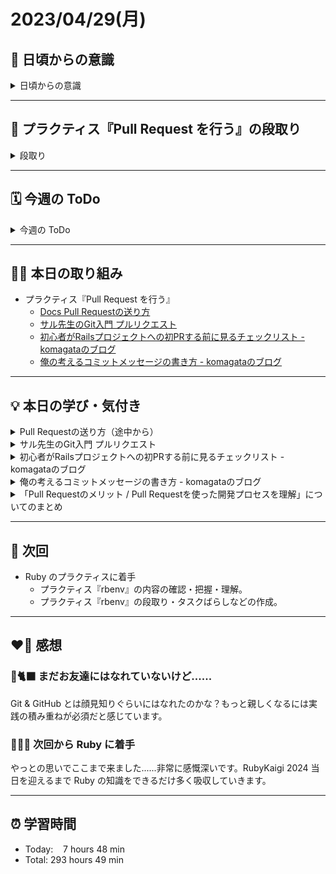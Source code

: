 # 2023/04/29(月)
## 🕺 日頃からの意識
<details><summary>日頃からの意識</summary>

- 成長スピードを早めよう。
- 自分の考えや気持ちを簡潔に言語化したり、相手にわかりやすく伝える話し方ができるようになろう。
- 心と身体の状態を把握しながら行動しよう。
- 腕立て・スクワット・腹筋・ストレッチを継続しよう。
- 説明文をよく読もう。ここでの「読む」は内容を認識・把握すること。
- 体調の回復に努めて、行動の範囲を元に戻そう。
- Git & GitHub とお友達になろう。
- 5月の RubyKaigi までにプラクティスを Ruby まで進めよう。
- 「何を、どうするのか」という意識を常に持ちながらプラクティスに臨むこと。
</details>

---


## 📝 プラクティス『Pull Request を行う』の段取り
<details><summary>段取り</summary>

- [x] 各参考ページを確認
  - [x] ~~[GitHub初心者はForkしない方のPull Requestから入門しよう - QNYP Blog](https://blog.qnyp.com/2013/05/28/pull-request-for-github-beginners/)~~
  - [x] [Pull Requestの送り方](https://bootcamp.fjord.jp/pages/91)
  - [x] [サル先生のGit入門 プルリクエスト](https://backlog.com/ja/git-tutorial/pull-request/01/)
  - [x] [初心者がRailsプロジェクトへの初PRする前に見るチェックリスト - komagataのブログ](https://docs.komagata.org/5676)
  - [x] [俺の考えるコミットメッセージの書き方 - komagataのブログ](https://docs.komagata.org/5744)
  - [x] [2 要素認証を設定する - GitHub Docs](https://docs.github.com/ja/authentication/securing-your-account-with-two-factor-authentication-2fa/configuring-two-factor-authentication)
  - [x] [2 要素認証を利用した GitHub へのアクセス - GitHub Docs](https://docs.github.com/ja/authentication/securing-your-account-with-two-factor-authentication-2fa/accessing-github-using-two-factor-authentication)
  - [x] [個人用アクセス トークンの作成 - GitHub Docs](https://docs.github.com/ja/authentication/keeping-your-account-and-data-secure/managing-your-personal-access-tokens)
- [x] 個人アクセストークンを作成する
</details>

---


## 🗓️ 今週の ToDo
<details><summary>今週の ToDo</summary>

- [x] 各参考ページを確認
  - [x] ~~[GitHub初心者はForkしない方のPull Requestから入門しよう - QNYP Blog](https://blog.qnyp.com/2013/05/28/pull-request-for-github-beginners/)~~
  - [x] [Pull Requestの送り方](https://bootcamp.fjord.jp/pages/91)
  - [x] [サル先生のGit入門 プルリクエスト](https://backlog.com/ja/git-tutorial/pull-request/01/)
  - [x] [初心者がRailsプロジェクトへの初PRする前に見るチェックリスト - komagataのブログ](https://docs.komagata.org/5676)
  - [x] [俺の考えるコミットメッセージの書き方 - komagataのブログ](https://docs.komagata.org/5744)
  - [x] [2 要素認証を設定する - GitHub Docs](https://docs.github.com/ja/authentication/securing-your-account-with-two-factor-authentication-2fa/configuring-two-factor-authentication)
  - [x] [2 要素認証を利用した GitHub へのアクセス - GitHub Docs](https://docs.github.com/ja/authentication/securing-your-account-with-two-factor-authentication-2fa/accessing-github-using-two-factor-authentication)
  - [x] [個人用アクセス トークンの作成 - GitHub Docs](https://docs.github.com/ja/authentication/keeping-your-account-and-data-secure/managing-your-personal-access-tokens)
- [x] 個人アクセストークンを作成する
</details>

---


## ✍🏻 本日の取り組み
- プラクティス『Pull Request を行う』
   - [Docs Pull Requestの送り方](https://bootcamp.fjord.jp/pages/91)
   - [サル先生のGit入門 プルリクエスト](https://backlog.com/ja/git-tutorial/pull-request/01/)
   -  [初心者がRailsプロジェクトへの初PRする前に見るチェックリスト - komagataのブログ](https://docs.komagata.org/5676)
   - [俺の考えるコミットメッセージの書き方 - komagataのブログ](https://docs.komagata.org/5744)

---


## 💡 本日の学び・気付き
<details><summary>Pull Requestの送り方（途中から）</summary>

## Docs チーム開発の作業手順
### 作業する
コードを書いてコミットする。手元でテストが通るようになったら次に進む。

### 作業ブランチをリモートに push する
リモートリポジトリに`push`する前に、リモートのmainブランチが更新されていないか確認のために`rebase`を行う。`rebase`には2つの方法がある。

#### 方法1
```shell
# GitHub上のmainブランチの最新の状態を作業ブランチにrebaseする
$ git checkout {作業ブランチ}
# rebaseを行う
$ git pull --rebase origin main
# コンフリクトが発生したら解消する
$ git push origin {ブランチ名}
```
ここで注意するのは、2度目以降の`push`で、main を`rebase`した際に最新の main が更新されていた場合、リモートのブランチとローカルのブランチでは、元としている main の状態が異なるため、`push`してもエラーになってしまう。エラーになった場合は、
```shell
$ git push origin {ブランチ名} --force-with-lease --force-if includes
```
と、`--force-with-lease --force-if -includes`を付けた`push`を行う。強制上書きをする`force push`とほぼ同じコマンドだが、一つ違うのはpush先のリモートリポジトリにローカルリポジトリにはない最新の`commit`が含まれていた場合にエラーを出してくれる。そのため他の人が、自分が作ったリモートリポジトリに`commit`を追加していてもそれを消してしまう、という事故を防げる。

#### 方法2
```shell
# 先ずローカルのブランチをmainに移動する
$ git checkout main
# ローカルのブランチのmainを最新にする
$ git pull origin main
# 作業ブランチに移動する
$ git checkout {作業ブランチ}
# ローカルのブランチを最新のmainからrebaseする
$ git rebase main
# コンフリクトを解消したらpushする
$ git push origin {作業ブランチ}
```
ここで注意するのは、2度目以降の`push`で、main を`rebase`した際に最新の main が更新されていた場合、リモートのブランチとローカルのブランチでは、元としている main の状態が異なるため、`push`してもエラーになってしまう。エラーになった場合は、
```shell
$ git push origin {作業ブランチ} --force-with-lease --force-if-includes
```
と、`--force-with-lease --force-if -includes`を付けた`push`を行う。強制上書きをする`force push`とほぼ同じコマンドだが、一つ違うのはpush先のリモートリポジトリにローカルリポジトリにはない最新の`commit`が含まれていた場合にエラーを出してくれる。そのため他の人が、自分が作ったリモートリポジトリに`commit`を追加していてもそれを消してしまう、という事故を防げる。

### Pull Request を作る
GitHub 上で Pull Request を作成する。まだ作業の途中であれば Draft Pull Request の状態にする。

#### Pull Request のアサインを自分にする
フィヨルドブートキャンプ独自のルールでは、PR（Pull Request）は誰が作業をしているものなのかを直ぐに把握できるようにするため、アサインを自分にすること。
- assign：...を割り当てる。アサインする。

### CI を通す
フィヨルドブートキャンプでは CI（継続的インテグレーション）のテストに GitHub Actions を使用している。

### 他のメンバーにレビュー依頼をする
- commit を繰り返し、一通りの作業が完了したら、Draft Pull Request を Pull Request にする。
- komagataさん以外の自分以外のメンバーにレビュー依頼をする。自分以外のメンバーとは、現在チーム開発のプラクティスを行なっている受講生を指す。

### メンター（komagataさん）にレビュー依頼する
メンバーのレビューを通過したら、次にkomagataさんにレビュー依頼をする。レビューが通ったら`merge`する（GitHub の Pull requestページの「Merge pull request」ボタンでマージ）。

### ステージング環境での動作チェック
メンターレビューが通り、PR（Pull Request）が`merge`されたらステージング環境に自動でデプロイされる。

#### リリースブランチ
開発した機能を本番環境にリリースする。その内容はリリースブランチとその PR という形で準備されている。自分の作った機能（PR）をステージング環境で動作確認が終わったらチェックボックスにチェックを入れる。

### リリースノートを書く
ステージングで動作確認ができたらリリースノートに自分の実装部分を書く。書くときはサービスを使っているお客さんに向けた文章を心掛けること。

### リリースを待つ
とにかく待つ。

### リリースされたら本番環境で動作チェックする
本番で確認できたら Issue をクローズする。

## レビュー依頼する前に気をつけること
### Conflict が発生していないかどうか
他の人の作業で main が変更されたことにより Conflict が発生している場合は main を rebase すること。

### レビュー依頼をする時は Draft 状態で送らないこと
`Ready for Review`のボタンを押して Draft ではない状態にすること。Draft状態の逆が`Ready for Review`だから。

### GitHub で Pull Request を送った後のコメントのやり取りで気をつけること
GitHub で Pull Request を送ったあとコメント欄でやり取りをしながらレビューを進める。この際にコメントが`Pending`となっている場合、自分以外の他者にはその内容が見えていないので気をつけること(Start a reviewをクリックしてコメントを投稿すると Pending になる)。

Pendingコメントを自分以外に見えるようにするには`Submit review`をクリックすること。
</details>

<details><summary>サル先生のGit入門 プルリクエスト</summary>

## プルリクエストとは？
- プルリクエスト（Pull Request）：開発者のローカルリポジトリでの変更を他の開発者に通知する機能のこと。プルリクエストは Git 自身の機能ではなく GitHub が最初に提供した機能。この機能により、多くの開発者がオープンソース開発に参加しやすくなり、結果として品質の高いコードを作ることが可能になった。プルリクエストは以下のような機能を提供する。
   - 機能追加や改修など、作業内容をレビュー・マージ担当者やその他関係者に通知する。
   - ソースコードの変更箇所をわかりやすく表示する。
   - ソースコードに関するコミュニケーションの場を提供する。

## プルリクエストのメリット
### レビュー・マージ作業をタスク化して管理し、やり取りを記録できる
作成されたプルリクエストは一覧で見ることができるため、未完了のプルリクエストを簡単に確認できる。

プルリクエスト作成者とレビュー担当者は、プルリクエスト上でコメントをやり取りして議論できる。必要があれば、対象のブランチに何度でも変更をコミット・プッシュできる。プッシュされたコミットは、自動的にプルリクエスト上に反映される。

### レビューを促進できる
プルリクエストは、ソースコードの変更部分を明確に表示できる。またプルリクエストの作成者はソースコードの意図や捕捉事項をコメントとして伝えることができる。これらによってレビュー担当者の負担を減らせる。

## プルリクエストを使った開発プロセス
1. [ 開発者 ] 作業対象のソースを clone または pull する。
2. [ 開発者 ] 作業用のブランチを作成する。
3. [ 開発者 ] 機能追加、改修といった開発作業を行う。
4. [ 開発者 ] 作業が完了したら push する。
5. [ 開発者 ] プルリクエストを作成する。
6. [ レビュー・マージ担当者 ] 通知されたプルリクエストから変更を確認しレビューする。
7. [ レビュー・マージ担当者 ] レビュー結果を判断し、必要ならば開発者にフィードバックする。
8. [ レビュー・マージ担当者 ] レビューの結果、問題がない場合はマージする。
9. [ レビュー・マージ担当者 ] レビューの結果、対応自体が不要となるなど、プルリクエスト自体が必要ない場合はクローズする。
上記の3〜7の工程を、必要な分だけ繰り返す。その結果、最終的にマージされるソースコードの品質を向上できる。
</details>

<details><summary>初心者がRailsプロジェクトへの初PRする前に見るチェックリスト - komagataのブログ</summary>

### Files changed を確認したか
PRを作ったら必ず Files changed を確認する癖を付けること。

### lint を通しているか
Ruby だったら rubocop、JavaScript だったら eslint。
- lint：ソースコードを読み込んで内容を分析し、問題点を指摘してくれるツール。

### ファイルの末尾に改行があるか
どのエディターでも設定で自動的に入るようにできるので設定すること。

最終行に改行が必要な理由......以下は引用
> POSIX上、テキストファイルは「行」の集合体で、そして「行」は「0文字以上の文字+改行」からなっている、とのことです（Qiita）。
Rubyのコードでも、（よほど変なことをしない限り）それに従わない必要性のある理由もないことでしょう。C言語においても、改行で終わらないコードは正しく動くことが保証されません。

### 同じコミットログが続いていないか
適切な文章などの高度な話題以前に明らかに適当になっている場合がある。コミットログというのはちゃんと見られるものだということを理解すること。

### コミットログが英語/日本語になっていないか
プロジェクトのルールに合わせること。

### コミットログが雑になっていないか
`modify`だけ、`追加`だけは後から見た人が困るのでダメ。

### コミットしたユーザーアイコンが Octcat になっている
gitクライアントに設定したemailアドレスが GitHub のユーザーのメールアドレスと違う場合にこうなる。「普段コードを書いていない（GitHubを使っていない）人なんだな」と思われる。

### 不要なファイルをコミットしていないか
`.DS_Store`（Macのみ）とか`xxx~`（viのみ）とかその人にしか必要ないファイルを含めてしまっていないか。開発に参加する皆んなに必要なものだけを含めるようにすること。

### 無意味なファイルがないか
generator が作成した無意味なファイルは削除すること。例えば実装のない module や、中身のない test, fixtures など。

### gem の group が適切か
test でしか使わない gem が group 無しで全gropuで読み込まれている。必要なところだけにすること。

### 不要な respond to がないか
`json`でアクセスする必要がないのに`scaffold`のコードをそのままで残っている。html だけが必要なら`respond_to`や`format`は削除すること。削除する時に`respond_to`と`format`が何をやっているのか調べた上で消すことも忘れずに。

### 何でもリファクタリングと言ってないか
リファクタリングはプログラムの振る舞いを変えずに内部構造を変えることなので、ちょっとした修正という意味で使ってはいけない。

### 秘密の情報がコミットされていないか
oauth の secret とか、コード中では環境変数にしておくこと。秘密の情報がコミットされると git で過去を修正したとしても GitHub のキャッシュに残ってしまい、完全に消すには GitHub のサポートに連絡するなど面倒なことになる。

### .gitignore は適切か
`.DS_Store`は mac だけのファイル。`.idea`は JetBrains のエディター独自のファイル。そう言った特定の環境の人向けのファイルは`.gitignore`に含めるべきではない。プロジェクトごとの設定ではなく自分のマシン固有の設定に書くべき。

### 大量の依存 gem がコミットされていないか
gem のインストール場所を`vendro/bundle`にあり、その中にある大量の gem のファイルがコミットされていないか確認すること。

### マジックナンバーがないか
- マジックナンバー：その値が何を意味するのか一見してわからない数値や文字列のことを指す。

### メソッドが長すぎないか
「1メソッドは五行以内に収めるべし」というSandi Metzルールというものがある。

### CI をパスする前にレビュー依頼をしない
自分は何にも変えていないから通るはずだと過信しないこと。

### 理解せずコピペしていないか
ググった内容を自分のコードに取り入れることは問題ない。しかし、その内容を自分で理解せずそのまま使うのはよくない。理解していないコードでは何が起きるか分からない。

日本語の作文をするのに似た内容だからといって他の本からそのまま取ってきたら違和感のある文章になってしまうのと同じように、プログラムも変数名や構造を自分のプログラムに合わせずにそのまま使えることはほぼない。理解しているプログラマーにとっては明らかに違和感のあり無駄のあるコードに見える。

なので、

「自分の書いたこの部分が何をやってるか理解してる？」

と先輩に聞かれると言うことがよくある。

意味を理解した上で自分のコードの文脈に合わせた内容に変えて使うこと。
</details>

<details><summary>俺の考えるコミットメッセージの書き方 - komagataのブログ</summary>

## Git を使ったソフトウェア開発で、なぜコミットメッセージが重要なのか？
- 良いコードとは他人が読みやすく、理解しやすいコード。
- コードの5W1H/コミットメッセージの役割
   - Git の機能は、情報伝達のポイントと言われる5W1H「いつ（When）、どこで（Where）、だれが（Who）、なにを（What）、なぜ（Why）、どのように（How）」をきちんと表現できるように作られている。
      - いつ（When）：コードに対していつ変更を加えたのかはタイムスタンプを見れば分かる。
      - どこで（Where）：コードの対して何に変更を加えたのかはリソース（file/dir）名で分かる。
      - だれが（Who）：コードの対して誰が変更を加えたのかは author を見れば分かる。
      - なにを（What）：コードに対してどうやって変更を加えたのかは diff を読めば分かる。
      - なぜ（Why）：コードに対してなぜ変更を加えたのかはコミットメッセージを読めば分かる。
     - どのように（How）：コードの対してどうやって変更を加えたのかは実装を読めば分かる。
- 他人が理解しやすいようにコミットメッセージを書き、コミットすることは、自分自身の成長にも役立つ。
</details>

<details><summary>「Pull Requestのメリット / Pull Requestを使った開発プロセスを理解」についてのまとめ</summary>

今回のプラクティスの終了条件にある「参考の資料を読みPull Requestのメリット、Pull Requestを使った開発プロセスを理解する」について自分の言葉でできるだけ簡潔にまとめてみました。

## Pull Request とは？
Pull Request（PR）はソースコードの変更をレビューしてもらい、問題がなければその変更をメインのコードに統合・併合（マージ）するための機能である。この機能は GitHub などのバージョン管理システムで提供されている。

## Pull Requestのメリット
1. **コードの品質向上**：PRを通じて他の開発者がコードをレビューすることで、バグの早期発見やコードの品質向上が期待できる。
2. **情報・状況の共有**：PRは、チーム内での情報・状況の共有の場にもなる。新しい機能や修正の詳細を共有することでチームの連携やチーム全体の理解が深まる。
3. **履歴の管理**：PRにより、何が変更され、なぜ変更されたのかが記録される。これにより後から変更を追跡することが容易になる。

## Pull Requestを使った開発プロセス
一般的なPRを使った開発プロセスは以下のような流れをとる
1. **ブランチの作成**：まず、作業用のブランチ（分岐）を作成する。
2. **コードの変更**：作業用のブランチでコードの変更を行う。例えば、新機能の追加やバグの修正などプロジェクトにとって必要な作業を行う。
3. **Pull Requestの作成**：コードの変更が完了したら、その変更をメインのコードに統合するためのPRを作成する。
4. **コードレビュー**：PRが作成されたら、他の開発者がそのコードをレビューする。
5. **コードの修正**：必要に応じてコードの修正を行う。修正が完了したら再度レビューを依頼。
6. **マージ**：レビューで問題がないと判断されたらマージする。これにより変更がメインのコードに統合される。
</details>

---


## 📍 次回
- Ruby のプラクティスに着手
   - プラクティス『rbenv』の内容の確認・把握・理解。
   - プラクティス『rbenv』の段取り・タスクばらしなどの作成。

---


## ❤️‍🔥 感想
### 🐙🐈‍⬛ まだお友達にはなれていないけど......
Git & GitHub とは顔見知りぐらいにはなれたのかな？もっと親しくなるには実践の積み重ねが必須だと感じています。

### 🥹🙌🏻 次回から Ruby に着手
やっとの思いでここまで来ました......非常に感慨深いです。RubyKaigi 2024 当日を迎えるまで Ruby の知識をできるだけ多く吸収していきます。

---


## ⏰ 学習時間
- Today:&nbsp;&nbsp;&nbsp; 7 hours 48 min
- Total: 293 hours 49 min
